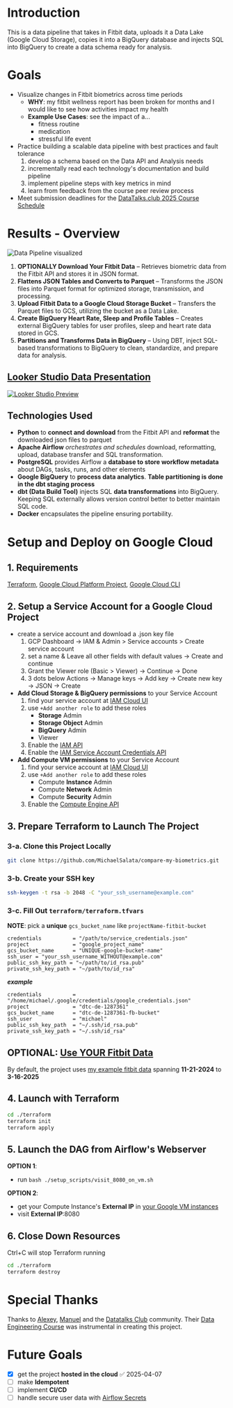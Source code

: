 # Introduction
This is a data pipeline that takes in Fitbit data, uploads it a Data Lake (Google Cloud Storage), copies it into a BigQuery database and injects SQL into BigQuery to create a data schema ready for analysis.
# Goals
- Visualize changes in Fitbit biometrics across time periods
	- **WHY**: my fitbit wellness report has been broken for months and I would like to see how activities impact my health
	- **Example Use Cases**: see the impact of a...
		- fitness routine
		- medication
		- stressful life event
- Practice building a scalable data pipeline with best practices and fault tolerance
	1. develop a schema based on the Data API and Analysis needs
	2. incrementally read each technology's documentation and build pipeline
	3. implement pipeline steps with key metrics in mind
	4. learn from feedback from the course peer review process
- Meet submission deadlines for the [DataTalks.club 2025 Course Schedule](https://courses.datatalks.club/de-zoomcamp-2025/)
# Results - Overview
![Data Pipeline visualized](https://github.com/MichaelSalata/compare-my-biometrics/blob/main/imgs/orchestration_visualized.png)

1. **OPTIONALLY Download Your Fitbit Data** – Retrieves biometric data from the Fitbit API and stores it in JSON format.
2. **Flattens JSON Tables and Converts to Parquet** – Transforms the JSON files into Parquet format for optimized storage, transmission, and processing.
3. **Upload Fitbit Data to a Google Cloud Storage Bucket** – Transfers the Parquet files to GCS, utilizing the bucket as a Data Lake.
4. **Create BigQuery Heart Rate, Sleep and Profile Tables** – Creates external BigQuery tables for user profiles, sleep and heart rate data stored in GCS.
5. **Partitions and Transforms Data in BigQuery** – Using DBT, inject SQL-based transformations to BigQuery to clean, standardize, and prepare data for analysis.

## [Looker Studio Data Presentation](https://lookerstudio.google.com/reporting/62d48d66-0361-4d53-9927-ed9a604cafd9/page/30qCF)
[![Looker Studio Preview](https://github.com/MichaelSalata/compare-my-biometrics/blob/main/imgs/Screenshot%20from%202025-03-24%2020-08-14.png)](https://lookerstudio.google.com/reporting/62d48d66-0361-4d53-9927-ed9a604cafd9/page/30qCF)

## Technologies Used
- **Python** to **connect and download** from the Fitbit API and **reformat** the downloaded json files to parquet
- **Apache Airflow** *orchestrates and schedules* download, reformatting, upload, database transfer and SQL transformation.
- **PostgreSQL** provides Airflow a **database to store workflow metadata** about DAGs, tasks, runs, and other elements
- **Google BigQuery** to **process data analytics**. **Table partitioning is done in the dbt staging process**
- **dbt (Data Build Tool)** injects SQL **data transformations** into BigQuery. Keeping SQL externally allows version control better to better maintain SQL code.
- **Docker** encapsulates the pipeline ensuring portability.

# Setup and Deploy on Google Cloud
## 1. Requirements
[Terraform](https://developer.hashicorp.com/terraform/install?product_intent=terraform),  [Google Cloud Platform Project](https://console.cloud.google.com/),  [Google Cloud CLI](https://cloud.google.com/sdk/docs/install)

## 2. Setup a Service Account for a Google Cloud Project
- create a service account and download a .json key file
	1. GCP Dashboard -> IAM & Admin > Service accounts > Create service account
	2. set a name & Leave all other fields with default values -> Create and continue
	3. Grant the Viewer role (Basic > Viewer) -> Continue -> Done
	4. 3 dots below Actions -> Manage keys -> Add key -> Create new key -> JSON -> Create
- **Add Cloud Storage & BigQuery permissions** to your Service Account
	1. find your service account at [IAM Cloud UI](https://console.cloud.google.com/iam-admin/iam) 
	2. use `+Add another role` to add these roles
		- **Storage** Admin
		- **Storage Object** Admin
		- **BigQuery** Admin
		- Viewer
	3. Enable the [IAM API](https://console.cloud.google.com/apis/library/iam.googleapis.com)
	4. Enable the [IAM Service Account Credentials API](https://console.cloud.google.com/apis/library/iamcredentials.googleapis.com)
- **Add Compute VM permissions** to your Service Account
	1. find your service account at [IAM Cloud UI](https://console.cloud.google.com/iam-admin/iam) 
	2. use `+Add another role` to add these roles
		- Compute **Instance** Admin
		- Compute **Network** Admin
		- Compute **Security** Admin
	3. Enable the [Compute Engine API](https://console.cloud.google.com/apis/library/compute.googleapis.com)

## 3. Prepare Terraform to Launch The Project
### 3-a. Clone this Project Locally
```bash
git clone https://github.com/MichaelSalata/compare-my-biometrics.git
```
### 3-b. Create your SSH key
```bash
ssh-keygen -t rsa -b 2048 -C "your_ssh_username@example.com"
```
### 3-c. Fill Out `terraform/terraform.tfvars`
**NOTE**: pick a **unique** `gcs_bucket_name` like  `projectName-fitbit-bucket`
```
credentials          = "/path/to/service_credentials.json"
project              = "google_project_name"
gcs_bucket_name      = "UNIQUE-google-bucket-name"
ssh_user = "your_ssh_username_WITHOUT@example.com"
public_ssh_key_path = "~/path/to/id_rsa.pub"
private_ssh_key_path = "~/path/to/id_rsa"
```
***example***
```
credentials          = "/home/michael/.google/credentials/google_credentials.json"
project              = "dtc-de-1287361"
gcs_bucket_name      = "dtc-de-1287361-fb-bucket"
ssh_user             = "michael"
public_ssh_key_path  = "~/.ssh/id_rsa.pub"
private_ssh_key_path = "~/.ssh/id_rsa"
```
## OPTIONAL: [Use YOUR Fitbit Data](https://github.com/MichaelSalata/compare-my-biometrics/blob/main/Use-Your-Fitbit-Data.md)
By default, the project uses [my example fitbit data](https://github.com/MichaelSalata/compare-my-biometrics/tree/main/airflow-gcp/example_data)  spanning **11-21-2024**  to  **3-16-2025**
## 4. Launch with Terraform
```bash
cd ./terraform
terraform init
terraform apply
```
## 5. Launch the DAG from Airflow's Webserver
**OPTION 1**:
- run `bash ./setup_scripts/visit_8080_on_vm.sh` 

**OPTION 2**:
- get your Compute Instance's **External IP** in [your Google VM instances](https://console.cloud.google.com/compute/instances)
- visit **External IP**:8080
## 6. Close Down Resources
Ctrl+C will stop Terraform running
```bash
cd ./terraform
terraform destroy
```

# Special Thanks
Thanks to [Alexey](https://github.com/alexeygrigorev), [Manuel](https://github.com/ManuelGuerra1987) and the [Datatalks Club](https://datatalks.club/) community. Their [Data Engineering Course](https://github.com/DataTalksClub/data-engineering-zoomcamp) was instrumental in creating this project.

# Future Goals
- [x] get the project **hosted in the cloud** ✅ 2025-04-07
- [ ] make **Idempotent**
- [ ] implement **CI/CD**
- [ ] handle secure user data with [Airflow Secrets](https://airflow.apache.org/docs/apache-airflow/stable/security/secrets/index.html)

